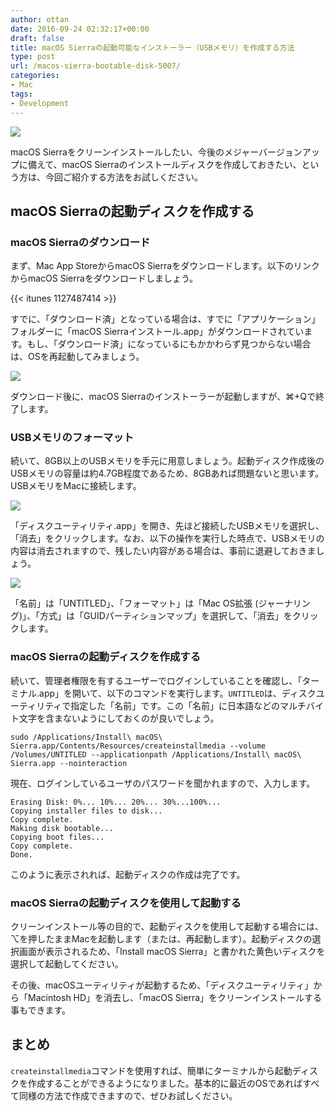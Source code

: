 ```yaml
---
author: ottan
date: 2016-09-24 02:32:17+00:00
draft: false
title: macOS Sierraの起動可能なインストーラー（USBメモリ）を作成する方法
type: post
url: /macos-sierra-bootable-disk-5007/
categories:
- Mac
tags:
- Development
---
```


![](/images/2016/09/160924-57e5e0ed53d27.jpg)






macOS Sierraをクリーンインストールしたい、今後のメジャーバージョンアップに備えて、macOS Sierraのインストールディスクを作成しておきたい、という方は、今回ご紹介する方法をお試しください。





## macOS Sierraの起動ディスクを作成する





### macOS Sierraのダウンロード





まず、Mac App StoreからmacOS Sierraをダウンロードします。以下のリンクからmacOS Sierraをダウンロードしましょう。



{{< itunes 1127487414 >}}



すでに、「ダウンロード済」となっている場合は、すでに「アプリケーション」フォルダーに「macOS Sierraインストール.app」がダウンロードされています。もし、「ダウンロード済」になっているにもかかわらず見つからない場合は、OSを再起動してみましょう。





![](/images/2016/09/160924-57e5e0f5944d4.png)






ダウンロード後に、macOS Sierraのインストーラーが起動しますが、⌘+Qで終了します。





### USBメモリのフォーマット





続いて、8GB以上のUSBメモリを手元に用意しましょう。起動ディスク作成後のUSBメモリの容量は約4.7GB程度であるため、8GBあれば問題ないと思います。USBメモリをMacに接続します。





![](/images/2016/09/160924-57e5e0fc184be.png)






「ディスクユーティリティ.app」を開き、先ほど接続したUSBメモリを選択し、「消去」をクリックします。なお、以下の操作を実行した時点で、USBメモリの内容は消去されますので、残したい内容がある場合は、事前に退避しておきましょう。





![](/images/2016/09/160924-57e5e106384f9.png)






「名前」は「UNTITLED」、「フォーマット」は「Mac OS拡張 (ジャーナリング)」、「方式」は「GUIDパーティションマップ」を選択して、「消去」をクリックします。





### macOS Sierraの起動ディスクを作成する





続いて、管理者権限を有するユーザーでログインしていることを確認し、「ターミナル.app」を開いて、以下のコマンドを実行します。`UNTITLED`は、ディスクユーティリティで指定した「名前」です。この「名前」に日本語などのマルチバイト文字を含まないようにしておくのが良いでしょう。




    
    sudo /Applications/Install\ macOS\ Sierra.app/Contents/Resources/createinstallmedia --volume /Volumes/UNTITLED --applicationpath /Applications/Install\ macOS\ Sierra.app --nointeraction





現在、ログインしているユーザのパスワードを聞かれますので、入力します。




    
    Erasing Disk: 0%... 10%... 20%... 30%...100%...
    Copying installer files to disk...
    Copy complete.
    Making disk bootable...
    Copying boot files...
    Copy complete.
    Done.





このように表示されれば、起動ディスクの作成は完了です。





### macOS Sierraの起動ディスクを使用して起動する





クリーンインストール等の目的で、起動ディスクを使用して起動する場合には、⌥を押したままMacを起動します（または、再起動します）。起動ディスクの選択画面が表示されるため、「Install macOS Sierra」と書かれた黄色いディスクを選択して起動してください。





その後、macOSユーティリティが起動するため、「ディスクユーティリティ」から「Macintosh HD」を消去し、「macOS Sierra」をクリーンインストールする事もできます。





## まとめ





`createinstallmedia`コマンドを使用すれば、簡単にターミナルから起動ディスクを作成することができるようになりました。基本的に最近のOSであればすべて同様の方法で作成できますので、ぜひお試しください。
